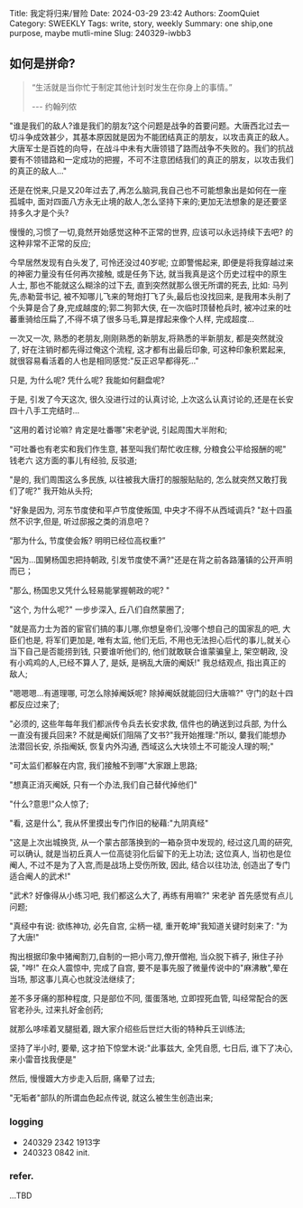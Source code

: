 Title: 我定将归来/冒险
Date: 2024-03-29 23:42
Authors: ZoomQuiet
Category: SWEEKLY
Tags: write, story, weekly
Summary: one ship,one purpose, maybe mutli-mine
Slug: 240329-iwbb3

## 如何是拼命?

> “生活就是当你忙于制定其他计划时发生在你身上的事情。” 
> 
> --- 约翰列侬

"谁是我们的敌人?谁是我们的朋友?这个问题是战争的首要问题。大唐西北过去一切斗争成效甚少，其基本原因就是因为不能团结真正的朋友，以攻击真正的敌人。大唐军士是百姓的向导，在战斗中未有大唐领错了路而战争不失败的。我们的抗战要有不领错路和一定成功的把握，不可不注意团结我们的真正的朋友，以攻击我们的真正的敌人..."

还是在悦来,只是又20年过去了,再怎么脑洞,我自己也不可能想象出是如何在一座孤城中, 面对四面八方永无止境的敌人,怎么坚持下来的;更加无法想象的是还要坚持多久才是个头?

慢慢的,习惯了一切,竟然开始感觉这种不正常的世界, 应该可以永远持续下去吧? 的这种非常不正常的反应;

今早居然发现有白头发了, 可怜还没过40岁呢; 立即警惕起来, 即便是将我穿越过来的神密力量没有任何再次接触, 或是任务下达, 就当我真是这个历史过程中的原生人士, 那也不能就这么糊涂的过下去, 直到突然就那么很无所谓的死去, 比如: 马列先,赤勒营书记, 被不知哪儿飞来的弩炮打飞了头,最后也没找回来, 是我用本头削了个头算是合了身,完成越度的;郭二狗郭大侠, 在一次临时顶替枪兵时, 被冲过来的吐蕃重骑给压扁了,不得不填了很多马毛,算是撑起来像个人样, 完成超度...

一次又一次, 熟悉的老朋友,刚刚熟悉的新朋友,将熟悉的半新朋友, 都是突然就没了, 好在注销时都先得过俺这个流程, 这才都有出最后印象, 可这种印象积累起来, 就很容易看活着的人也是相同感觉:"反正迟早都得死..."

只是, 为什么呢? 凭什么呢? 我能如何翻盘呢?

于是, 引发了今天这次, 很久没进行过的认真讨论, 上次这么认真讨论的,还是在长安四十八手工完结时...

"这用的着讨论嘛? 肯定是吐番哪"宋老驴说, 引起周围大半附和;

"可吐番也有老实和我们作生意, 甚至叫我们帮忙收庄稼, 分粮食公平给报酬的呢" 钱老六 这方面的事儿有经验, 反驳道;

"是的, 我们周围这么多民族, 以往被我大唐打的服服贴贴的, 怎么就突然又敢打我们了呢?" 我开始从头捋;

"好象是因为, 河东节度使和平卢节度使叛国, 中央才不得不从西域调兵? "赵十四虽然不识字,但是, 听过邸报之类的消息吧？

“那为什么, 节度使会叛? 明明已经位高权重?”

"因为...国舅杨国忠把持朝政, 引发节度使不满?"还是在背之前各路藩镇的公开声明而已；

"那么, 杨国忠又凭什么轻易能掌握朝政的呢? "

"这个, 为什么呢?" 一步步深入, 丘八们自然蒙圈了;

"就是高力士为首的宦官们搞的事儿哪,你想皇帝们,没哪个想自己的国家乱的吧, 大臣们也是, 将军们更加是, 唯有太监, 他们无后, 不用也无法担心后代的事儿,就关心当下自己是否能捞到钱, 只要谁听他们的, 他们就敢联合谁蒙骗皇上, 架空朝政, 没有小鸡鸡的人,已经不算人了, 是妖, 是祸乱大唐的阉妖!" 我总结观点, 指出真正的敌人;

"嗯嗯嗯...有道理哪, 可怎么除掉阉妖呢? 除掉阉妖就能回归大唐嘛?" 守门的赵十四都反应过来了;

"必须的, 这些年每年我们都派传令兵去长安求救, 信件也的确送到过兵部, 为什么一直没有援兵回来? 不就是阉妖们阻隔了文书?"我开始推理:"所以, 嘦我们能想办法潜回长安, 杀指阉妖, 恢复内外沟通, 西域这么大块领土不可能没人理的啊;"

"可太监们都躲在内宫, 我们接触不到哪"大家跟上思路;

"想真正消灭阉妖, 只有一个办法,我们自己替代掉他们"

"什么?意思!"众人惊了;

"看, 这是什么", 我从怀里摸出专门作旧的秘藉:"九阴真经"

"这是上次出城换货, 从一个蒙古部落换到的一箱杂货中发现的, 经过这几周的研究, 可以确认, 就是当初丘真人一位高徒羽化后留下的无上功法; 这位真人, 当初也是位阉人, 不过不是为了入宫,而是战场上受伤所致, 因此, 结合以往功法, 创造出了专门适合阉人的武术!"

"武术? 好像得从小练习吧, 我们都这么大了, 再练有用嘛?" 宋老驴 首先感觉有点儿问题;

"真经中有说: 欲练神功, 必先自宫, 尘柄一褪, 重开乾坤"我知道关键时刻来了:
"为了大唐!"

掏出根据印象中猪阉割刀,自制的一把小弯刀,僚开僧袍, 当众脱下裤子, 揪住子孙袋, "哗!" 在众人震惊中, 完成了自宫, 要不是事先服了微量传说中的"麻沸散",晕在当场, 那这事儿真心也就没法继续了;

差不多牙痛的那种程度, 只是部位不同, 蛋蛋落地, 立即捏死血管, 叫经常配合的医官老孙头, 过来扎好金创药;

就那么哆嗦着叉腿挺着, 跟大家介绍些后世烂大街的特种兵王训练法; 

坚持了半小时, 要晕, 这才拍下惊堂木说:"此事兹大, 全凭自愿, 七日后, 谁下了决心, 来小雷音找我便是"

然后, 慢慢踱大方步走入后厨, 痛晕了过去;

"无垢者"部队的所谓血色起点传说, 就这么被生生创造出来;

### logging

- 240329 2342 1913字
- 240323 0842 init.

### refer.


...TBD